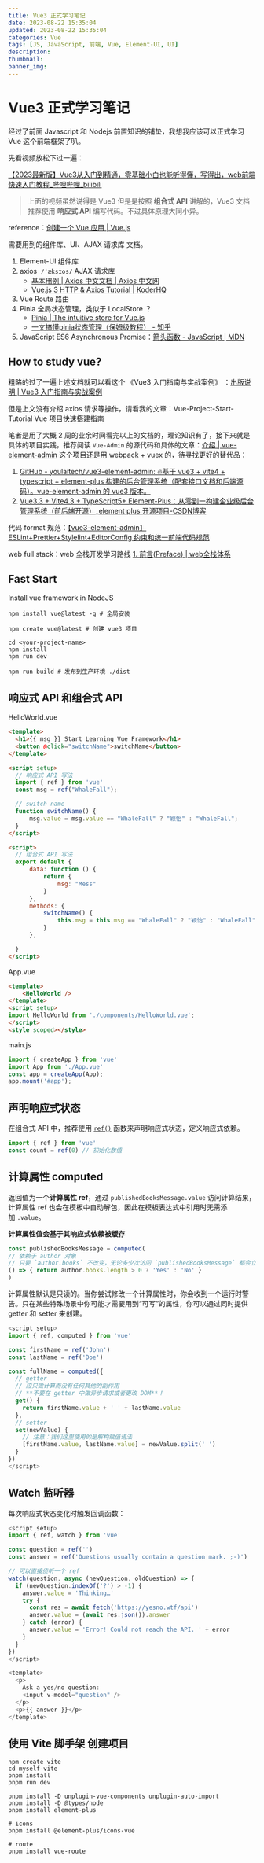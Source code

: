 ```yaml
---
title: Vue3 正式学习笔记
date: 2023-08-22 15:35:04
updated: 2023-08-22 15:35:04
categories: Vue
tags: [JS, JavaScript, 前端, Vue, Element-UI, UI]
description: 
thumbnail: 
banner_img: 
---
```


# Vue3 正式学习笔记

经过了前面 Javascript 和 Nodejs 前置知识的铺垫，我想我应该可以正式学习 Vue 这个前端框架了叭。

先看视频放松下过一遍：  

[【2023最新版】Vue3从入门到精通，零基础小白也能听得懂，写得出，web前端快速入门教程\_哔哩哔哩\_bilibili](https://www.bilibili.com/video/BV1Rs4y127j8/?)

> 上面的视频虽然说得是 Vue3 但是是按照 **组合式 API** 讲解的，Vue3 文档推荐使用 **响应式 API** 编写代码。不过具体原理大同小异。

reference：[创建一个 Vue 应用 | Vue.js](https://cn.vuejs.org/guide/essentials/application.html)

需要用到的组件库、UI、AJAX 请求库 文档。

1. Element-UI 组件库
2. axios  `/ˈæksɪos/` AJAX 请求库
	- [基本用例 | Axios 中文文档 | Axios 中文网](https://www.axios-http.cn/docs/example)
	- [Vue.js 3 HTTP & Axios Tutorial | KoderHQ](https://www.koderhq.com/tutorial/vue/http-axios/)
3. Vue Route 路由
4. Pinia 全局状态管理，类似于 LocalStore ？  
	- [Pinia | The intuitive store for Vue.js](https://pinia.vuejs.org/zh/)
	- [一文搞懂pinia状态管理（保姆级教程） - 知乎](https://zhuanlan.zhihu.com/p/533233367)
5. JavaScript ES6 Asynchronous Promise：[箭头函数 - JavaScript | MDN](https://developer.mozilla.org/zh-CN/docs/Web/JavaScript/Reference/Functions/Arrow_functions#%E8%BF%94%E5%9B%9E%E5%AF%B9%E8%B1%A1%E5%AD%97%E9%9D%A2%E9%87%8F)

## How to study vue?

粗略的过了一遍上述文档就可以看这个 《Vue3 入门指南与实战案例》 ：[出版说明 | Vue3 入门指南与实战案例](https://vue3.chengpeiquan.com/)

但是上文没有介绍 axios 请求等操作，请看我的文章：Vue-Project-Start-Tutorial Vue 项目快速搭建指南

笔者是用了大概 2 周的业余时间看完以上的文档的，理论知识有了，接下来就是具体的项目实践，推荐阅读 `Vue-Admin` 的源代码和具体的文章：[介绍 | vue-element-admin](https://panjiachen.github.io/vue-element-admin-site/zh/guide/#%E5%89%8D%E5%BA%8F%E5%87%86%E5%A4%87) 这个项目还是用 webpack + vuex 的，待寻找更好的替代品：

1. [GitHub - youlaitech/vue3-element-admin: 🔥基于 vue3 + vite4 + typescript + element-plus 构建的后台管理系统（配套接口文档和后端源码）。vue-element-admin 的 vue3 版本。](https://github.com/youlaitech/vue3-element-admin) 
2. [Vue3.3 + Vite4.3 + TypeScript5+ Element-Plus：从零到一构建企业级后台管理系统（前后端开源）\_element plus 开源项目-CSDN博客](https://blog.csdn.net/u013737132/article/details/130191394)

代码 format 规范：[【vue3-element-admin】ESLint+Prettier+Stylelint+EditorConfig 约束和统一前端代码规范](https://blog.csdn.net/u013737132/article/details/130190788)

web full stack：web 全栈开发学习路线 [1. 前言(Preface) | web全栈体系](https://senior-frontend.pages.dev/guide/)

## Fast Start

Install vue framework in NodeJS

```shell
npm install vue@latest -g # 全局安装

npm create vue@latest # 创建 vue3 项目

cd <your-project-name>
npm install
npm run dev

npm run build # 发布到生产环境 ./dist
```

## 响应式 API 和组合式 API

HelloWorld.vue

```html
<template>
  <h1>{{ msg }} Start Learning Vue Framework</h1>
  <button @click="switchName">switchName</button>
</template>

<script setup>
  // 响应式 API 写法
  import { ref } from 'vue'
  const msg = ref("WhaleFall");

  // switch name
  function switchName() {
      msg.value = msg.value == "WhaleFall" ? "颖怡" : "WhaleFall";
  }
</script>

<script>
  // 组合式 API 写法
  export default {
      data: function () {
          return {
              msg: "Mess"
          }
      },
      methods: {
          switchName() {
              this.msg = this.msg == "WhaleFall" ? "颖怡" : "WhaleFall";
          }
      },

  }
</script>

```

App.vue

```html
<template>
    <HelloWorld />
</template>
<script setup>
import HelloWorld from './components/HelloWorld.vue';
</script>
<style scoped></style>
```

main.js

```js
import { createApp } from 'vue'
import App from './App.vue'
const app = createApp(App);
app.mount('#app');
```

## 声明响应式状态

在组合式 API 中，推荐使用 [`ref()`](https://cn.vuejs.org/api/reactivity-core.html#ref) 函数来声明响应式状态，定义响应式依赖。

```javascript
import { ref } from 'vue'
const count = ref(0) // 初始化数值
```

## 计算属性 computed

返回值为一个**计算属性 ref**，通过 `publishedBooksMessage.value` 访问计算结果，计算属性 ref 也会在模板中自动解包，因此在模板表达式中引用时无需添加 `.value`。

**计算属性值会基于其响应式依赖被缓存**

```javascript
const publishedBooksMessage = computed(
// 依赖于 author 对象
// 只要 `author.books` 不改变，无论多少次访问 `publishedBooksMessage` 都会立即返回先前的计算结果，而不用重复执行 getter 函数。
() => { return author.books.length > 0 ? 'Yes' : 'No' }
)
```

计算属性默认是只读的。当你尝试修改一个计算属性时，你会收到一个运行时警告。只在某些特殊场景中你可能才需要用到“可写”的属性，你可以通过同时提供 getter 和 setter 来创建。

```javascript
<script setup>
import { ref, computed } from 'vue'

const firstName = ref('John')
const lastName = ref('Doe')

const fullName = computed({
  // getter
  // 应只做计算而没有任何其他的副作用
  // **不要在 getter 中做异步请求或者更改 DOM**！
  get() {
    return firstName.value + ' ' + lastName.value
  },
  // setter
  set(newValue) {
    // 注意：我们这里使用的是解构赋值语法
    [firstName.value, lastName.value] = newValue.split(' ')
  }
})
</script>
```

## Watch 监听器

每次响应式状态变化时触发回调函数：

```javascript
<script setup>
import { ref, watch } from 'vue'

const question = ref('')
const answer = ref('Questions usually contain a question mark. ;-)')

// 可以直接侦听一个 ref
watch(question, async (newQuestion, oldQuestion) => {
  if (newQuestion.indexOf('?') > -1) {
    answer.value = 'Thinking…'
    try {
      const res = await fetch('https://yesno.wtf/api')
      answer.value = (await res.json()).answer
    } catch (error) {
      answer.value = 'Error! Could not reach the API. ' + error
    }
  }
})
</script>

<template>
  <p>
    Ask a yes/no question:
    <input v-model="question" />
  </p>
  <p>{{ answer }}</p>
</template>
```

## 使用 Vite 脚手架 创建项目

```shell
npm create vite
cd myself-vite
pnpm install
pnpm run dev

pnpm install -D unplugin-vue-components unplugin-auto-import
pnpm install -D @types/node
pnpm install element-plus

# icons
pnpm install @element-plus/icons-vue

# route
pnpm install vue-route

```
